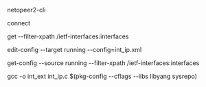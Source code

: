 netopeer2-cli

connect

get --filter-xpath /ietf-interfaces:interfaces

edit-config --target running --config=int_ip.xml

get-config --source running --filter-xpath /ietf-interfaces:interfaces

gcc -o int_ext int_ip.c $(pkg-config --cflags --libs libyang sysrepo)
